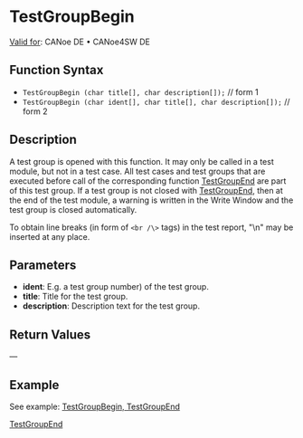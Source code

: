 # TestGroupBegin

[Valid for](../../../Shared/FeatureAvailability.md):  CANoe DE • CANoe4SW DE

## Function Syntax

- `TestGroupBegin (char title[], char description[]);` // form 1
- `TestGroupBegin (char ident[], char title[], char description[]);` // form 2

## Description

A test group is opened with this function. It may only be called in a test module, but not in a test case. All test cases and test groups that are executed before call of the corresponding function [TestGroupEnd](CAPLfunctionTestGroupEnd.md) are part of this test group. If a test group is not closed with [TestGroupEnd](CAPLfunctionTestGroupEnd.md), then at the end of the test module, a warning is written in the Write Window and the test group is closed automatically.

To obtain line breaks (in form of `<br /\>` tags) in the test report, "\n" may be inserted at any place.

## Parameters

- **ident**: E.g. a test group number) of the test group.
- **title**: Title for the test group.
- **description**: Description text for the test group.

## Return Values

—

## Example

See example: [TestGroupBegin, TestGroupEnd](CAPLfunctionsTFSExampleTestGroupBeginTestGroupEnd.md)

[TestGroupEnd](CAPLfunctionTestGroupEnd.md)
